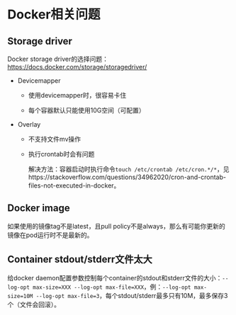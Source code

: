 # Docker相关问题

## Storage driver

Docker storage driver的选择问题：https://docs.docker.com/storage/storagedriver/

* Devicemapper

  * 使用devicemapper时，很容易卡住

  * 每个容器默认只能使用10G空间（可配置）

* Overlay

  - 不支持文件mv操作

  - 执行crontab时会有问题

    解决方法：容器启动时执行命令`touch /etc/crontab /etc/cron.*/*`，见https://stackoverflow.com/questions/34962020/cron-and-crontab-files-not-executed-in-docker。

## Docker image

如果使用的镜像tag不是latest，且pull policy不是always，那么有可能你更新的镜像在pod运行时不是最新的。

## Container stdout/stderr文件太大

给docker daemon配置参数控制每个container的stdout和stderr文件的大小：`--log-opt max-size=XXX --log-opt max-file=XXX`，例：`--log-opt max-size=10M --log-opt max-file=3`，每个stdout/stderr最多只有10M，最多保存3个（文件会回滚）。

